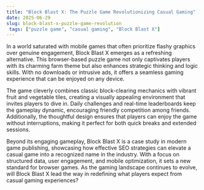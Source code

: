 ```yaml
---
title: "Block Blast X: The Puzzle Game Revolutionizing Casual Gaming"
date: 2025-06-29
slug: block-blast-x-puzzle-game-revolution
 tags: ["puzzle game", "casual gaming", "Block Blast X"]
---
```


In a world saturated with mobile games that often prioritize flashy graphics over genuine engagement, Block Blast X emerges as a refreshing alternative. This browser-based puzzle game not only captivates players with its charming farm theme but also enhances strategic thinking and logic skills. With no downloads or intrusive ads, it offers a seamless gaming experience that can be enjoyed on any device.

The game cleverly combines classic block-clearing mechanics with vibrant fruit and vegetable tiles, creating a visually appealing environment that invites players to dive in. Daily challenges and real-time leaderboards keep the gameplay dynamic, encouraging friendly competition among friends. Additionally, the thoughtful design ensures that players can enjoy the game without interruptions, making it perfect for both quick breaks and extended sessions.

Beyond its engaging gameplay, Block Blast X is a case study in modern game publishing, showcasing how effective SEO strategies can elevate a casual game into a recognized name in the industry. With a focus on structured data, user engagement, and mobile optimization, it sets a new standard for browser games. As the gaming landscape continues to evolve, will Block Blast X lead the way in redefining what players expect from casual gaming experiences?
